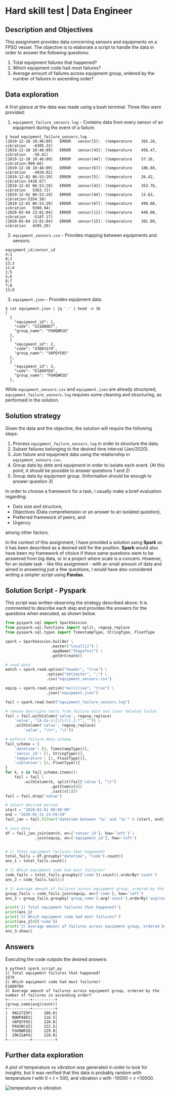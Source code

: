 # Hard skill test | Data Engineer

## Description and Objectives
This assignment provides data concerning sensors and equipments on a FPSO vessel. The objective is to elaborate a script to handle the data in order to answer the following questions:

1. Total equipment failures that happened?
2. Which equipment code had most failures?
3. Average amount of failures across equipment group, ordered by the number of failures in ascending order?

## Data exploration

A first glance at the data was made using a bash terminal.
Three files were provided:

1. `equipment_failure_sensors.log` - Contains data from every sensor of an equipment during the event of a failure.

```
$ head equipment_failure_sensors.log
[2019-12-10 10:46:09]	ERROR	sensor[5]:	(temperature	365.26, vibration	-6305.32)
[2019-12-10 10:46:09]	ERROR	sensor[43]:	(temperature	458.47, vibration	-58.41)
[2019-12-10 10:46:09]	ERROR	sensor[44]:	(temperature	57.16, vibration-999.66)
[2019-12-10 10:46:09]	ERROR	sensor[67]:	(temperature	106.69, vibration	-4659.02)
[2019-12-02 06:53:29]	ERROR	sensor[5]:	(temperature	26.42, vibration-3438.67)
[2019-12-02 06:53:29]	ERROR	sensor[43]:	(temperature	353.76, vibration	5363.72)
[2019-12-02 06:53:29]	ERROR	sensor[44]:	(temperature	15.63, vibration-5354.56)
[2019-12-02 06:53:29]	ERROR	sensor[67]:	(temperature	499.88, vibration	9300.94)
[2020-03-04 23:01:04]	ERROR	sensor[11]:	(temperature	448.08, vibration	-5107.17)
[2020-03-04 23:01:04]	ERROR	sensor[15]:	(temperature	301.09, vibration	4205.29)

```

2. `equipment_sensors.csv` - Provides mapping between equipments and sensors.
```
equipment_id;sensor_id
4;1
8;2
13;3
11;4
1;5
5;6
8;7
7;8
13;9
```

3. `equipment.json` - Provides equipment data.
```
$ cat equipment.json | jq '.' | head -n 16
[
  {
    "equipment_id": 1,
    "code": "5310B9D7",
    "group_name": "FGHQWR2Q"
  },
  {
    "equipment_id": 2,
    "code": "43B81579",
    "group_name": "VAPQY59S"
  },
  {
    "equipment_id": 3,
    "code": "E1AD07D4",
    "group_name": "FGHQWR2Q"
  },
```

While `equipment_sensors.csv` and `equipment.json` are already structured, `equipment_failure_sensors.log` requires some cleaning and structuring, as performed in the solution.

## Solution strategy
Given the data and the objective, the solution will require the following steps:

1. Process `equipment_failure_sensors.log` in order to structure the data.
2. Subset failures belonging to the desired time interval (Jan/2020).
3. Join failure and equipment data using the relationship in `equipment_sensors.csv`.
4. Group data by *date* and *equipment* in order to isolate each event. (At this point, it should be possible to answer questions 1 and 2)
5. Group data by equipment group. (Information should be enough to answer question 3)

In order to choose a framework for a task, I usually make a brief evaluation regarding:
- Data size and structure,
- Objectives (Data comprehension or an answer to an isolated question),
- Preferred framework of peers, and
- Urgency

among other factors.

In the context of this assignment, I have provided a solution using **Spark** as it has been described as a desired skill for the position. **Spark** would also have been my framework of choice if these same questions were to be answered from big data, or in a project where scale is a concern. However, for an isolate task - like this assignment - with an small amount of data and aimed in answering just a few questions, I would have also considered writing a simpler script using **Pandas**.

## Solution Script - Pyspark

This script was written observing the strategy described above. It is commented to describe each step and provides the answers for the questions when executed, as shown below.

```python
from pyspark.sql import SparkSession
from pyspark.sql.functions import split, regexp_replace
from pyspark.sql.types import TimestampType, StringType, FloatType

spark = SparkSession.builder \
                    .master("local[1]") \
                    .appName("ShapeTest") \
                    .getOrCreate()

# read data
match = spark.read.option("header", "true") \
                  .option("delimiter", ";") \
                  .csv("equipment_sensors.csv")

equip = spark.read.option("multiline", "true") \
                  .json("equipment.json")

fail = spark.read.text("equipment_failure_sensors.log")

# remove descripte texts from failure data and clear deleted fields
fail = fail.withColumn('value', regexp_replace(
    'value', "[A-Za-z\[\]\(\),]:*", "")) \
    .withColumn('value', regexp_replace(
        'value', "\t+", "\t"))

# enforce failure data schema
fail_schema = {
    'datetime': [0, TimestampType()],
    'sensor_id': [1, StringType()],
    'temperature': [2, FloatType()],
    'vibration': [3, FloatType()]
}
for k, v in fail_schema.items():
    fail = fail \
        .withColumn(k, split(fail['value'], "\t")
                    .getItem(v[0])
                    .cast(v[1]))
fail = fail.drop('value')

# select desired period
start = "2020-01-01 00:00:00"
end = "2020-01-31 23:59:59"
fail_jan = fail.filter("datetime between '%s' and '%s'" % (start, end))

# join data
df = fail_jan.join(match, on=['sensor_id'], how='left') \
             .join(equip, on=['equipment_id'], how='left')


# 1) Total equipment failures that happened?
total_fails = df.groupby("datetime", "code").count()
ans_1 = total_fails.count()

# 2) Which equipment code had most failures?
code_fails = total_fails.groupby(['code']).count().orderBy('count')
ans_2 = code_fails.tail(1)

# 3) Average amount of failures across equipment group, ordered by the number of failures in ascending order?
group_fails = code_fails.join(equip, on=['code'], how='left')
ans_3 = group_fails.groupby('group_name').avg('count').orderBy('avg(count)')

print('1) Total equipment failures that happened?')
print(ans_1)
print('2) Which equipment code had most failures?')
print(ans_2[0]['code'])
print('3) Average amount of failures across equipment group, ordered by the number of failures in ascending order?')
ans_3.show()

```
## Answers
Executing the code outputs the desired answers:
```
$ python3 spark_script.py
1) Total equipment failures that happened?
1579
2) Which equipment code had most failures?
E1AD07D4
3) Average amount of failures across equipment group, ordered by the number of failures in ascending order?
+----------+----------+
|group_name|avg(count)|
+----------+----------+
|  9N127Z5P|     108.0|
|  NQWPA8D3|     116.5|
|  VAPQY59S|     120.0|
|  PA92NCXZ|     122.5|
|  FGHQWR2Q|     129.0|
|  Z9K1SAP4|     129.0|
+----------+----------+
```
## Further data exploration

A plot of temperature vs vibration was generated in order to look for insights, but it was verified that this data is probably random with temperature *t* with 0 < *t* < 500, and vibration *v* with -10000 < *v* <10000.

![temperature vs vibration](data.jpg)
